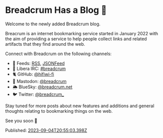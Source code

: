# Breadcrum Has a Blog 🥖

Welcome to the newly added Breadcrum blog.

Breacrum is an internet bookmarking service started in January 2022 with the aim
of providing a service to help people collect links and related artifacts that they find around the web.

Connect with Breadcrum on the following channels:

- 📡 Feeds: [RSS](/feed.xml), [JSONFeed](/feed.json)
- 💬 Libera IRC: [#breadcrum](ircs://irc.libera.chat/breadcrum)
- 🐈 GitHub: [@hifiwi-fi](https://github.com/hifiwi-fi/breadcrum.net)
- 🐘 Mastodon: [@breadcrum](https://fosstodon.org/@breadcrum)
- 🌦️ BlueSky: [@breadcrum.net](https://bsky.app/profile/breadcrum.net)
- 🐦 Twitter: [@breadcrum_](https://twitter.com/breadcrum_)

Stay tuned for more posts about new features and additions and general thoughts relating to bookmarking things on the web.

See you soon 👋

<p>
  Published: <a href="/blog/2023/breadcrum-has-a-blog/">
    <time datetime="2023-09-04T20:55:03.398Z">
      2023-09-04T20:55:03.398Z
    </time>
  </a>
</p>
